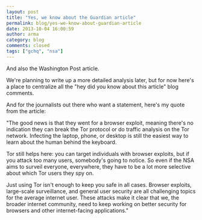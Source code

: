 ```yaml
---
layout: post
title: "Yes, we know about the Guardian article"
permalink: blog/yes-we-know-about-guardian-article
date: 2013-10-04 16:00:59
author: arma
category: blog
comments: closed
tags: ["gchq", "nsa"]
---
```


And also the Washington Post article.

We're planning to write up a more detailed analysis later, but for now here's a place to centralize all the "hey did you know about this article" blog comments.

And for the journalists out there who want a statement, here's my quote from the article:

"The good news is that they went for a browser exploit, meaning there's no indication they can break the Tor protocol or do traffic analysis on the Tor network. Infecting the laptop, phone, or desktop is still the easiest way to learn about the human behind the keyboard.

Tor still helps here: you can target individuals with browser exploits, but if you attack too many users, somebody's going to notice. So even if the NSA aims to surveil everyone, everywhere, they have to be a lot more selective about which Tor users they spy on.

Just using Tor isn't enough to keep you safe in all cases. Browser exploits, large-scale surveillance, and general user security are all challenging topics for the average internet user. These attacks make it clear that we, the broader internet community, need to keep working on better security for browsers and other internet-facing applications."
